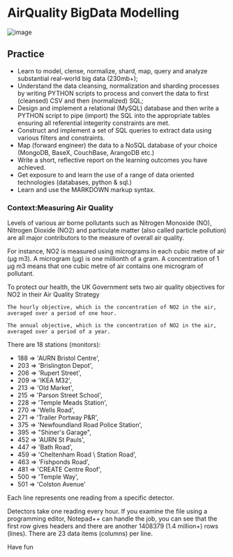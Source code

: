 # AirQuality BigData Modelling

![image](https://user-images.githubusercontent.com/40719064/146573808-26ab36dd-6da9-4231-99a6-7c2031ac0574.png)

## Practice

- Learn to model, clense, normalize, shard, map, query and analyze substantial real-world big data (230mb+);
- Understand the data cleansing, normalization and sharding processes by writing PYTHON scripts to process and convert the data to first (cleansed) CSV and then (normalized) SQL;
- Design and implement a relational (MySQL) database and then write a PYTHON script to pipe (import) the SQL into the appropriate tables ensuring all referential integerity constraints are met.
- Construct and implement a set of SQL queries to extract data using various filters and constraints.
- Map (forward engineer) the data to a NoSQL database of your choice (MongoDB, BaseX, CouchBase, ArangoDB etc.)
- Write a short, reflective report on the learning outcomes you have achieved.
- Get exposure to and learn the use of a range of data oriented technologies (databases, python & sql.)
- Learn and use the MARKDOWN markup syntax.

### Context:Measuring Air Quality

Levels of various air borne pollutants such as Nitrogen Monoxide (NO), Nitrogen Dioxide (NO2) and particulate matter (also called particle pollution) are all major contributors to the measure of overall air quality.

For instance, NO2 is measured using micrograms in each cubic metre of air (µg m3). A microgram (µg) is one millionth of a gram. A concentration of 1 µg m3 means that one cubic metre of air contains one microgram of pollutant.

To protect our health, the UK Government sets two air quality objectives for NO2 in their Air Quality Strategy

    The hourly objective, which is the concentration of NO2 in the air, averaged over a period of one hour.

    The annual objective, which is the concentration of NO2 in the air, averaged over a period of a year.

There are 18 stations (monitors):

- 188 => 'AURN Bristol Centre',
- 203 => 'Brislington Depot',
- 206 => 'Rupert Street',
- 209 => 'IKEA M32',
- 213 => 'Old Market',
- 215 => 'Parson Street School',
- 228 => 'Temple Meads Station',
- 270 => 'Wells Road',
- 271 => 'Trailer Portway P&R',
- 375 => 'Newfoundland Road Police Station',
- 395 => "Shiner's Garage",
- 452 => 'AURN St Pauls',
- 447 => 'Bath Road',
- 459 => 'Cheltenham Road \ Station Road',
- 463 => 'Fishponds Road',
- 481 => 'CREATE Centre Roof',
- 500 => 'Temple Way',
- 501 => 'Colston Avenue'

Each line represents one reading from a specific detector. 

Detectors take one reading every hour. If you examine the file using a programming editor, Notepad++ can handle the job, you can see that the first row gives headers and there are another 1408379 (1.4 million+) rows (lines). 
There are 23 data items (columns) per line.

Have fun

